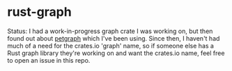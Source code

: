 # rust-graph

Status: I had a work-in-progress graph crate I was working on, but then found out about [petgraph](https://github.com/bluss/petgraph) which I've been using. Since then, I haven't had much of a need for the crates.io 'graph' name, so if someone else has a Rust graph library they're working on and want the crates.io name, feel free to open an issue in this repo.

